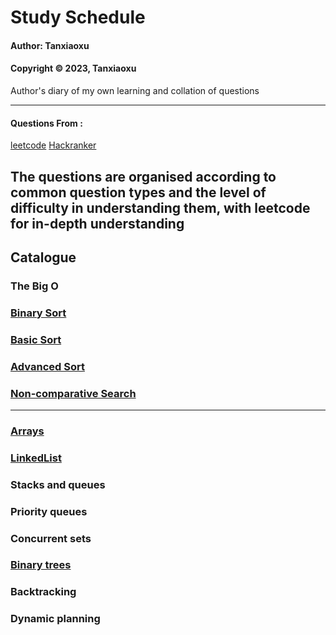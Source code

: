 # Study Schedule

#### Author: Tanxiaoxu
#### Copyright © 2023, Tanxiaoxu

Author's diary of my own learning and collation of questions

---
#### Questions From :
[leetcode](https://leetcode.com/problemset/all/)
[Hackranker](https://www.hackerrank.com/)

The questions are organised according to common question types
and the level of difficulty in understanding them, with leetcode for in-depth understanding
-----

## Catalogue
### The Big O
### [Binary Sort](https://github.com/TerryTxx/CS-Diary/blob/master/Algorithm/BinarySort.md)

### [Basic Sort](https://github.com/TerryTxx/CS-Diary/blob/master/Algorithm/BasicSort.md)


### [Advanced Sort](https://github.com/TerryTxx/CS-Diary/blob/master/Algorithm/AdvancedSort.md)

### [Non-comparative Search](https://github.com/TerryTxx/CS-Diary/blob/master/Algorithm/Non-ComparativeSearch.md)


-------
### [Arrays](https://github.com/TerryTxx/CS-Diary/blob/master/Algorithm/Arrays.md)
### [LinkedList](https://github.com/TerryTxx/CS-Diary/blob/master/Algorithm/LinkedList.md)

### Stacks and queues
### Priority queues
### Concurrent sets
### [Binary trees](https://github.com/TerryTxx/CS-Diary/blob/master/Algorithm/BinaryTrees.md)
### Backtracking
### Dynamic planning